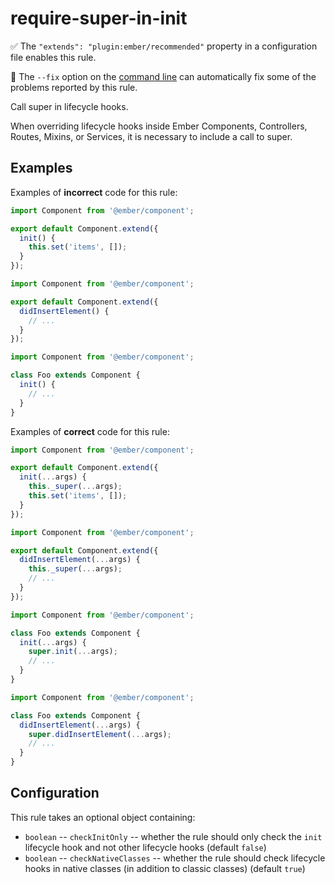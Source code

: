 # require-super-in-init

:white_check_mark: The `"extends": "plugin:ember/recommended"` property in a configuration file enables this rule.

:wrench: The `--fix` option on the [command line](https://eslint.org/docs/user-guide/command-line-interface#fixing-problems) can automatically fix some of the problems reported by this rule.

Call super in lifecycle hooks.

When overriding lifecycle hooks inside Ember Components, Controllers, Routes, Mixins, or Services, it is necessary to include a call to super.

## Examples

Examples of **incorrect** code for this rule:

```javascript
import Component from '@ember/component';

export default Component.extend({
  init() {
    this.set('items', []);
  }
});
```

```javascript
import Component from '@ember/component';

export default Component.extend({
  didInsertElement() {
    // ...
  }
});
```

```javascript
import Component from '@ember/component';

class Foo extends Component {
  init() {
    // ...
  }
}
```

Examples of **correct** code for this rule:

```javascript
import Component from '@ember/component';

export default Component.extend({
  init(...args) {
    this._super(...args);
    this.set('items', []);
  }
});
```

```javascript
import Component from '@ember/component';

export default Component.extend({
  didInsertElement(...args) {
    this._super(...args);
    // ...
  }
});
```

```javascript
import Component from '@ember/component';

class Foo extends Component {
  init(...args) {
    super.init(...args);
    // ...
  }
}
```

```javascript
import Component from '@ember/component';

class Foo extends Component {
  didInsertElement(...args) {
    super.didInsertElement(...args);
    // ...
  }
}
```

## Configuration

This rule takes an optional object containing:

* `boolean` -- `checkInitOnly` -- whether the rule should only check the `init` lifecycle hook and not other lifecycle hooks (default `false`)
* `boolean` -- `checkNativeClasses` -- whether the rule should check lifecycle hooks in native classes (in addition to classic classes) (default `true`)
